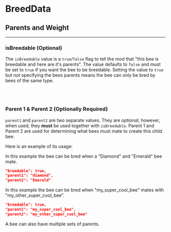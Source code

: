 # **BreedData**

## **Parents and Weight**
***

### **isBreedable** (Optional)

The `isBreedable` value is a `true`/`false` flag to tell the mod that "this bee is breedable and here are it's parents".
The value defaults to `false` and must be set to `true` if you want the bee to be breedable. Setting the value to `true` but *not* specifying the bees parents means the bee can only be bred by bees of the same type.

<br>
<br>

### **Parent 1 & Parent 2** (Optionally Required)

`parent1` and `parent2` are two separate values. They are  _optional_, however, when used, they  **must**  be used together with `isBreedable`. Parent 1 and Parent 2 are used for determining what bees must mate to create this child bee.

Here is an example of its usage:

In this example the bee can be bred when a "Diamond" and "Emerald" bee mate.  

```json
"breedable": true,
"parent1": "diamond",
"parent2": "Emerald"
```
  

In this example the bee can be bred when "my_super_cool_bee" mates with "my_other_super_cool_bee".  
```json
"breedable": true,
"parent1": "my_super_cool_bee",
"parent2": "my_other_super_cool_bee"
```

A bee can also have multiple sets of parents. 
<!--stackedit_data:
eyJoaXN0b3J5IjpbMTM5MzMwOTcwMSwtMTExMzk3ODgxMCwxMD
c4MDUwNTIsLTc1MzkxNzMwMSw4MTAwMTc3MTldfQ==
-->